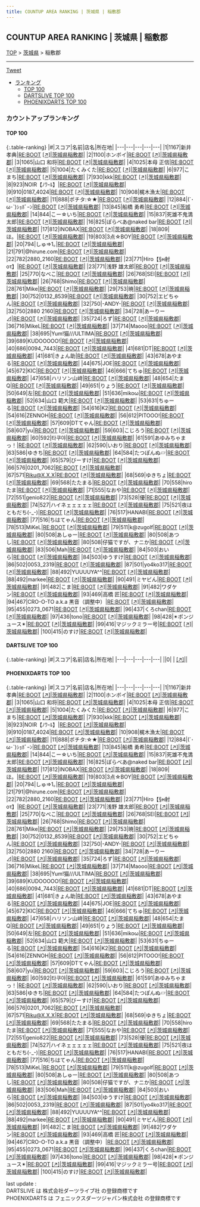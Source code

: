 ```yaml
---
title: COUNTUP AREA RANKING | 茨城県 | 稲敷郡
---
```

## COUNTUP AREA RANKING | 茨城県 | 稲敷郡

[TOP](/darts/rank/) > [茨城県](/darts/rank/茨城県/) > 稲敷郡

___

<a href="https://twitter.com/share?ref_src=twsrc%5Etfw" data-text="COUNTUP AREA RANKING | 茨城県稲敷郡" class="twitter-share-button" data-hashtags="DARTSLIVE,PHOENIXDARTS,darts,ダーツ" data-show-count="false">Tweet</a>

* [ランキング](#カウントアップランキング)
    * [TOP 100](#top-100)
    * [DARTSLIVE TOP 100](#dartslive-top-100)
    * [PHOENIXDARTS TOP 100](#phoenixdarts-top-100)

### カウントアップランキング

#### TOP 100



{:.table-ranking}
|#|スコア|名前|店名|所在地|
|---|---|---|---|---|
|1|1167|<span class="rank-name-pd">新井 孝典</span>|<a href="/darts/rank/shops/82283.html">RE:BOOT</a> <a href="https://vs.phoenixdarts.com/jp/shop/shopDetailInfo/s_82283?s_seq=82283">[↗]</a>|<a href="/darts/rank/茨城県/稲敷郡">茨城県稲敷郡</a>|
|2|1100|<span class="rank-name-pd">ホンボイ</span>|<a href="/darts/rank/shops/82283.html">RE:BOOT</a> <a href="https://vs.phoenixdarts.com/jp/shop/shopDetailInfo/s_82283?s_seq=82283">[↗]</a>|<a href="/darts/rank/茨城県/稲敷郡">茨城県稲敷郡</a>|
|3|1065|<span class="rank-name-pd"><span class="pro-icon-pd"></span>山口 和将</span>|<a href="/darts/rank/shops/82283.html">RE:BOOT</a> <a href="https://vs.phoenixdarts.com/jp/shop/shopDetailInfo/s_82283?s_seq=82283">[↗]</a>|<a href="/darts/rank/茨城県/稲敷郡">茨城県稲敷郡</a>|
|4|1025|<span class="rank-name-pd">本母 正信</span>|<a href="/darts/rank/shops/82283.html">RE:BOOT</a> <a href="https://vs.phoenixdarts.com/jp/shop/shopDetailInfo/s_82283?s_seq=82283">[↗]</a>|<a href="/darts/rank/茨城県/稲敷郡">茨城県稲敷郡</a>|
|5|1004|<span class="rank-name-pd">たくみくた</span>|<a href="/darts/rank/shops/82283.html">RE:BOOT</a> <a href="https://vs.phoenixdarts.com/jp/shop/shopDetailInfo/s_82283?s_seq=82283">[↗]</a>|<a href="/darts/rank/茨城県/稲敷郡">茨城県稲敷郡</a>|
|6|977|<span class="rank-name-pd">こまち</span>|<a href="/darts/rank/shops/82283.html">RE:BOOT</a> <a href="https://vs.phoenixdarts.com/jp/shop/shopDetailInfo/s_82283?s_seq=82283">[↗]</a>|<a href="/darts/rank/茨城県/稲敷郡">茨城県稲敷郡</a>|
|7|930|<span class="rank-name-pd">kkk</span>|<a href="/darts/rank/shops/82283.html">RE:BOOT</a> <a href="https://vs.phoenixdarts.com/jp/shop/shopDetailInfo/s_82283?s_seq=82283">[↗]</a>|<a href="/darts/rank/茨城県/稲敷郡">茨城県稲敷郡</a>|
|8|923|<span class="rank-name-pd">NOIR【ﾉﾜｰﾙ】</span>|<a href="/darts/rank/shops/82283.html">RE:BOOT</a> <a href="https://vs.phoenixdarts.com/jp/shop/shopDetailInfo/s_82283?s_seq=82283">[↗]</a>|<a href="/darts/rank/茨城県/稲敷郡">茨城県稲敷郡</a>|
|9|910|<span class="rank-name-pd">0187_4024</span>|<a href="/darts/rank/shops/82283.html">RE:BOOT</a> <a href="https://vs.phoenixdarts.com/jp/shop/shopDetailInfo/s_82283?s_seq=82283">[↗]</a>|<a href="/darts/rank/茨城県/稲敷郡">茨城県稲敷郡</a>|
|10|908|<span class="rank-name-pd">梶木漁太</span>|<a href="/darts/rank/shops/82283.html">RE:BOOT</a> <a href="https://vs.phoenixdarts.com/jp/shop/shopDetailInfo/s_82283?s_seq=82283">[↗]</a>|<a href="/darts/rank/茨城県/稲敷郡">茨城県稲敷郡</a>|
|11|888|<span class="rank-name-pd">ポチタ:☆★</span>|<a href="/darts/rank/shops/82283.html">RE:BOOT</a> <a href="https://vs.phoenixdarts.com/jp/shop/shopDetailInfo/s_82283?s_seq=82283">[↗]</a>|<a href="/darts/rank/茨城県/稲敷郡">茨城県稲敷郡</a>|
|12|884|<span class="rank-name-pd">(´･ω･`)ｼｮﾎﾞｰﾝ</span>|<a href="/darts/rank/shops/82283.html">RE:BOOT</a> <a href="https://vs.phoenixdarts.com/jp/shop/shopDetailInfo/s_82283?s_seq=82283">[↗]</a>|<a href="/darts/rank/茨城県/稲敷郡">茨城県稲敷郡</a>|
|13|845|<span class="rank-name-pd"><span class="pro-icon-pd"></span>船橋 勇希</span>|<a href="/darts/rank/shops/82283.html">RE:BOOT</a> <a href="https://vs.phoenixdarts.com/jp/shop/shopDetailInfo/s_82283?s_seq=82283">[↗]</a>|<a href="/darts/rank/茨城県/稲敷郡">茨城県稲敷郡</a>|
|14|844|<span class="rank-name-pd">こー☆いち</span>|<a href="/darts/rank/shops/82283.html">RE:BOOT</a> <a href="https://vs.phoenixdarts.com/jp/shop/shopDetailInfo/s_82283?s_seq=82283">[↗]</a>|<a href="/darts/rank/茨城県/稲敷郡">茨城県稲敷郡</a>|
|15|837|<span class="rank-name-pd">死雄不鬼満太郎</span>|<a href="/darts/rank/shops/82283.html">RE:BOOT</a> <a href="https://vs.phoenixdarts.com/jp/shop/shopDetailInfo/s_82283?s_seq=82283">[↗]</a>|<a href="/darts/rank/茨城県/稲敷郡">茨城県稲敷郡</a>|
|16|825|<span class="rank-name-pd">ぽらべあ@naked bar</span>|<a href="/darts/rank/shops/82283.html">RE:BOOT</a> <a href="https://vs.phoenixdarts.com/jp/shop/shopDetailInfo/s_82283?s_seq=82283">[↗]</a>|<a href="/darts/rank/茨城県/稲敷郡">茨城県稲敷郡</a>|
|17|812|<span class="rank-name-pd">INOBAX</span>|<a href="/darts/rank/shops/82283.html">RE:BOOT</a> <a href="https://vs.phoenixdarts.com/jp/shop/shopDetailInfo/s_82283?s_seq=82283">[↗]</a>|<a href="/darts/rank/茨城県/稲敷郡">茨城県稲敷郡</a>|
|18|809|<span class="rank-name-pd">ほ。</span>|<a href="/darts/rank/shops/82283.html">RE:BOOT</a> <a href="https://vs.phoenixdarts.com/jp/shop/shopDetailInfo/s_82283?s_seq=82283">[↗]</a>|<a href="/darts/rank/茨城県/稲敷郡">茨城県稲敷郡</a>|
|19|803|<span class="rank-name-pd">3点☆BOY</span>|<a href="/darts/rank/shops/82283.html">RE:BOOT</a> <a href="https://vs.phoenixdarts.com/jp/shop/shopDetailInfo/s_82283?s_seq=82283">[↗]</a>|<a href="/darts/rank/茨城県/稲敷郡">茨城県稲敷郡</a>|
|20|794|<span class="rank-name-pd">しゅ⇒1｡</span>|<a href="/darts/rank/shops/82283.html">RE:BOOT</a> <a href="https://vs.phoenixdarts.com/jp/shop/shopDetailInfo/s_82283?s_seq=82283">[↗]</a>|<a href="/darts/rank/茨城県/稲敷郡">茨城県稲敷郡</a>|
|21|791|<span class="rank-name-pd">@hirune.com</span>|<a href="/darts/rank/shops/82283.html">RE:BOOT</a> <a href="https://vs.phoenixdarts.com/jp/shop/shopDetailInfo/s_82283?s_seq=82283">[↗]</a>|<a href="/darts/rank/茨城県/稲敷郡">茨城県稲敷郡</a>|
|22|782|<span class="rank-name-pd">2880_2160</span>|<a href="/darts/rank/shops/82283.html">RE:BOOT</a> <a href="https://vs.phoenixdarts.com/jp/shop/shopDetailInfo/s_82283?s_seq=82283">[↗]</a>|<a href="/darts/rank/茨城県/稲敷郡">茨城県稲敷郡</a>|
|23|771|<span class="rank-name-pd">Hiro【§н射оτ】</span>|<a href="/darts/rank/shops/82283.html">RE:BOOT</a> <a href="https://vs.phoenixdarts.com/jp/shop/shopDetailInfo/s_82283?s_seq=82283">[↗]</a>|<a href="/darts/rank/茨城県/稲敷郡">茨城県稲敷郡</a>|
|23|771|<span class="rank-name-pd">浅野 雄太郎</span>|<a href="/darts/rank/shops/82283.html">RE:BOOT</a> <a href="https://vs.phoenixdarts.com/jp/shop/shopDetailInfo/s_82283?s_seq=82283">[↗]</a>|<a href="/darts/rank/茨城県/稲敷郡">茨城県稲敷郡</a>|
|25|770|<span class="rank-name-pd">なべこ</span>|<a href="/darts/rank/shops/82283.html">RE:BOOT</a> <a href="https://vs.phoenixdarts.com/jp/shop/shopDetailInfo/s_82283?s_seq=82283">[↗]</a>|<a href="/darts/rank/茨城県/稲敷郡">茨城県稲敷郡</a>|
|26|768|<span class="rank-name-pd">SEI</span>|<a href="/darts/rank/shops/82283.html">RE:BOOT</a> <a href="https://vs.phoenixdarts.com/jp/shop/shopDetailInfo/s_82283?s_seq=82283">[↗]</a>|<a href="/darts/rank/茨城県/稲敷郡">茨城県稲敷郡</a>|
|26|768|<span class="rank-name-pd">Shimo</span>|<a href="/darts/rank/shops/82283.html">RE:BOOT</a> <a href="https://vs.phoenixdarts.com/jp/shop/shopDetailInfo/s_82283?s_seq=82283">[↗]</a>|<a href="/darts/rank/茨城県/稲敷郡">茨城県稲敷郡</a>|
|28|761|<span class="rank-name-pd">Mike</span>|<a href="/darts/rank/shops/82283.html">RE:BOOT</a> <a href="https://vs.phoenixdarts.com/jp/shop/shopDetailInfo/s_82283?s_seq=82283">[↗]</a>|<a href="/darts/rank/茨城県/稲敷郡">茨城県稲敷郡</a>|
|29|753|<span class="rank-name-pd">暁</span>|<a href="/darts/rank/shops/82283.html">RE:BOOT</a> <a href="https://vs.phoenixdarts.com/jp/shop/shopDetailInfo/s_82283?s_seq=82283">[↗]</a>|<a href="/darts/rank/茨城県/稲敷郡">茨城県稲敷郡</a>|
|30|752|<span class="rank-name-pd">0132_8539</span>|<a href="/darts/rank/shops/82283.html">RE:BOOT</a> <a href="https://vs.phoenixdarts.com/jp/shop/shopDetailInfo/s_82283?s_seq=82283">[↗]</a>|<a href="/darts/rank/茨城県/稲敷郡">茨城県稲敷郡</a>|
|30|752|<span class="rank-name-pd">エビちゃん</span>|<a href="/darts/rank/shops/82283.html">RE:BOOT</a> <a href="https://vs.phoenixdarts.com/jp/shop/shopDetailInfo/s_82283?s_seq=82283">[↗]</a>|<a href="/darts/rank/茨城県/稲敷郡">茨城県稲敷郡</a>|
|32|750|<span class="rank-name-pd">-ANDY-</span>|<a href="/darts/rank/shops/82283.html">RE:BOOT</a> <a href="https://vs.phoenixdarts.com/jp/shop/shopDetailInfo/s_82283?s_seq=82283">[↗]</a>|<a href="/darts/rank/茨城県/稲敷郡">茨城県稲敷郡</a>|
|32|750|<span class="rank-name-pd">2880 2160</span>|<a href="/darts/rank/shops/82283.html">RE:BOOT</a> <a href="https://vs.phoenixdarts.com/jp/shop/shopDetailInfo/s_82283?s_seq=82283">[↗]</a>|<a href="/darts/rank/茨城県/稲敷郡">茨城県稲敷郡</a>|
|34|728|<span class="rank-name-pd">あーりー⊿</span>|<a href="/darts/rank/shops/82283.html">RE:BOOT</a> <a href="https://vs.phoenixdarts.com/jp/shop/shopDetailInfo/s_82283?s_seq=82283">[↗]</a>|<a href="/darts/rank/茨城県/稲敷郡">茨城県稲敷郡</a>|
|35|724|<span class="rank-name-pd">ろず</span>|<a href="/darts/rank/shops/82283.html">RE:BOOT</a> <a href="https://vs.phoenixdarts.com/jp/shop/shopDetailInfo/s_82283?s_seq=82283">[↗]</a>|<a href="/darts/rank/茨城県/稲敷郡">茨城県稲敷郡</a>|
|36|716|<span class="rank-name-pd">MikeL</span>|<a href="/darts/rank/shops/82283.html">RE:BOOT</a> <a href="https://vs.phoenixdarts.com/jp/shop/shopDetailInfo/s_82283?s_seq=82283">[↗]</a>|<a href="/darts/rank/茨城県/稲敷郡">茨城県稲敷郡</a>|
|37|714|<span class="rank-name-pd">Maooo</span>|<a href="/darts/rank/shops/82283.html">RE:BOOT</a> <a href="https://vs.phoenixdarts.com/jp/shop/shopDetailInfo/s_82283?s_seq=82283">[↗]</a>|<a href="/darts/rank/茨城県/稲敷郡">茨城県稲敷郡</a>|
|38|695|<span class="rank-name-pd">Yum!猫///ULTIMA</span>|<a href="/darts/rank/shops/82283.html">RE:BOOT</a> <a href="https://vs.phoenixdarts.com/jp/shop/shopDetailInfo/s_82283?s_seq=82283">[↗]</a>|<a href="/darts/rank/茨城県/稲敷郡">茨城県稲敷郡</a>|
|39|689|<span class="rank-name-pd">KUDOOOOO!</span>|<a href="/darts/rank/shops/82283.html">RE:BOOT</a> <a href="https://vs.phoenixdarts.com/jp/shop/shopDetailInfo/s_82283?s_seq=82283">[↗]</a>|<a href="/darts/rank/茨城県/稲敷郡">茨城県稲敷郡</a>|
|40|686|<span class="rank-name-pd">0094_7443</span>|<a href="/darts/rank/shops/82283.html">RE:BOOT</a> <a href="https://vs.phoenixdarts.com/jp/shop/shopDetailInfo/s_82283?s_seq=82283">[↗]</a>|<a href="/darts/rank/茨城県/稲敷郡">茨城県稲敷郡</a>|
|41|681|<span class="rank-name-pd">DT</span>|<a href="/darts/rank/shops/82283.html">RE:BOOT</a> <a href="https://vs.phoenixdarts.com/jp/shop/shopDetailInfo/s_82283?s_seq=82283">[↗]</a>|<a href="/darts/rank/茨城県/稲敷郡">茨城県稲敷郡</a>|
|41|681|<span class="rank-name-pd">きょん助</span>|<a href="/darts/rank/shops/82283.html">RE:BOOT</a> <a href="https://vs.phoenixdarts.com/jp/shop/shopDetailInfo/s_82283?s_seq=82283">[↗]</a>|<a href="/darts/rank/茨城県/稲敷郡">茨城県稲敷郡</a>|
|43|678|<span class="rank-name-pd">あやまる</span>|<a href="/darts/rank/shops/82283.html">RE:BOOT</a> <a href="https://vs.phoenixdarts.com/jp/shop/shopDetailInfo/s_82283?s_seq=82283">[↗]</a>|<a href="/darts/rank/茨城県/稲敷郡">茨城県稲敷郡</a>|
|44|675|<span class="rank-name-pd">JOE</span>|<a href="/darts/rank/shops/82283.html">RE:BOOT</a> <a href="https://vs.phoenixdarts.com/jp/shop/shopDetailInfo/s_82283?s_seq=82283">[↗]</a>|<a href="/darts/rank/茨城県/稲敷郡">茨城県稲敷郡</a>|
|45|672|<span class="rank-name-pd">KIC</span>|<a href="/darts/rank/shops/82283.html">RE:BOOT</a> <a href="https://vs.phoenixdarts.com/jp/shop/shopDetailInfo/s_82283?s_seq=82283">[↗]</a>|<a href="/darts/rank/茨城県/稲敷郡">茨城県稲敷郡</a>|
|46|666|<span class="rank-name-pd">てちゅ</span>|<a href="/darts/rank/shops/82283.html">RE:BOOT</a> <a href="https://vs.phoenixdarts.com/jp/shop/shopDetailInfo/s_82283?s_seq=82283">[↗]</a>|<a href="/darts/rank/茨城県/稲敷郡">茨城県稲敷郡</a>|
|47|658|<span class="rank-name-pd">ハリソン山﨑</span>|<a href="/darts/rank/shops/82283.html">RE:BOOT</a> <a href="https://vs.phoenixdarts.com/jp/shop/shopDetailInfo/s_82283?s_seq=82283">[↗]</a>|<a href="/darts/rank/茨城県/稲敷郡">茨城県稲敷郡</a>|
|48|654|<span class="rank-name-pd">たまQ</span>|<a href="/darts/rank/shops/82283.html">RE:BOOT</a> <a href="https://vs.phoenixdarts.com/jp/shop/shopDetailInfo/s_82283?s_seq=82283">[↗]</a>|<a href="/darts/rank/茨城県/稲敷郡">茨城県稲敷郡</a>|
|49|651|<span class="rank-name-pd">りょう</span>|<a href="/darts/rank/shops/82283.html">RE:BOOT</a> <a href="https://vs.phoenixdarts.com/jp/shop/shopDetailInfo/s_82283?s_seq=82283">[↗]</a>|<a href="/darts/rank/茨城県/稲敷郡">茨城県稲敷郡</a>|
|50|649|<span class="rank-name-pd">左</span>|<a href="/darts/rank/shops/82283.html">RE:BOOT</a> <a href="https://vs.phoenixdarts.com/jp/shop/shopDetailInfo/s_82283?s_seq=82283">[↗]</a>|<a href="/darts/rank/茨城県/稲敷郡">茨城県稲敷郡</a>|
|51|636|<span class="rank-name-pd">mikoω</span>|<a href="/darts/rank/shops/82283.html">RE:BOOT</a> <a href="https://vs.phoenixdarts.com/jp/shop/shopDetailInfo/s_82283?s_seq=82283">[↗]</a>|<a href="/darts/rank/茨城県/稲敷郡">茨城県稲敷郡</a>|
|52|634|<span class="rank-name-pd"><span class="pro-icon-pd"></span>山口 範大</span>|<a href="/darts/rank/shops/82283.html">RE:BOOT</a> <a href="https://vs.phoenixdarts.com/jp/shop/shopDetailInfo/s_82283?s_seq=82283">[↗]</a>|<a href="/darts/rank/茨城県/稲敷郡">茨城県稲敷郡</a>|
|53|631|<span class="rank-name-pd">ちゅーる</span>|<a href="/darts/rank/shops/82283.html">RE:BOOT</a> <a href="https://vs.phoenixdarts.com/jp/shop/shopDetailInfo/s_82283?s_seq=82283">[↗]</a>|<a href="/darts/rank/茨城県/稲敷郡">茨城県稲敷郡</a>|
|54|616|<span class="rank-name-pd">K2</span>|<a href="/darts/rank/shops/82283.html">RE:BOOT</a> <a href="https://vs.phoenixdarts.com/jp/shop/shopDetailInfo/s_82283?s_seq=82283">[↗]</a>|<a href="/darts/rank/茨城県/稲敷郡">茨城県稲敷郡</a>|
|54|616|<span class="rank-name-pd">ZENNOH</span>|<a href="/darts/rank/shops/82283.html">RE:BOOT</a> <a href="https://vs.phoenixdarts.com/jp/shop/shopDetailInfo/s_82283?s_seq=82283">[↗]</a>|<a href="/darts/rank/茨城県/稲敷郡">茨城県稲敷郡</a>|
|56|612|<span class="rank-name-pd">PITOOO!</span>|<a href="/darts/rank/shops/82283.html">RE:BOOT</a> <a href="https://vs.phoenixdarts.com/jp/shop/shopDetailInfo/s_82283?s_seq=82283">[↗]</a>|<a href="/darts/rank/茨城県/稲敷郡">茨城県稲敷郡</a>|
|57|609|<span class="rank-name-pd">DTてゃん</span>|<a href="/darts/rank/shops/82283.html">RE:BOOT</a> <a href="https://vs.phoenixdarts.com/jp/shop/shopDetailInfo/s_82283?s_seq=82283">[↗]</a>|<a href="/darts/rank/茨城県/稲敷郡">茨城県稲敷郡</a>|
|58|607|<span class="rank-name-pd">yu</span>|<a href="/darts/rank/shops/82283.html">RE:BOOT</a> <a href="https://vs.phoenixdarts.com/jp/shop/shopDetailInfo/s_82283?s_seq=82283">[↗]</a>|<a href="/darts/rank/茨城県/稲敷郡">茨城県稲敷郡</a>|
|59|603|<span class="rank-name-pd">こじろう</span>|<a href="/darts/rank/shops/82283.html">RE:BOOT</a> <a href="https://vs.phoenixdarts.com/jp/shop/shopDetailInfo/s_82283?s_seq=82283">[↗]</a>|<a href="/darts/rank/茨城県/稲敷郡">茨城県稲敷郡</a>|
|60|592|<span class="rank-name-pd">타쿠야</span>|<a href="/darts/rank/shops/82283.html">RE:BOOT</a> <a href="https://vs.phoenixdarts.com/jp/shop/shopDetailInfo/s_82283?s_seq=82283">[↗]</a>|<a href="/darts/rank/茨城県/稲敷郡">茨城県稲敷郡</a>|
|61|591|<span class="rank-name-pd">あゆみちゃまっ！</span>|<a href="/darts/rank/shops/82283.html">RE:BOOT</a> <a href="https://vs.phoenixdarts.com/jp/shop/shopDetailInfo/s_82283?s_seq=82283">[↗]</a>|<a href="/darts/rank/茨城県/稲敷郡">茨城県稲敷郡</a>|
|62|590|<span class="rank-name-pd">いおり</span>|<a href="/darts/rank/shops/82283.html">RE:BOOT</a> <a href="https://vs.phoenixdarts.com/jp/shop/shopDetailInfo/s_82283?s_seq=82283">[↗]</a>|<a href="/darts/rank/茨城県/稲敷郡">茨城県稲敷郡</a>|
|63|586|<span class="rank-name-pd">ゆきち</span>|<a href="/darts/rank/shops/82283.html">RE:BOOT</a> <a href="https://vs.phoenixdarts.com/jp/shop/shopDetailInfo/s_82283?s_seq=82283">[↗]</a>|<a href="/darts/rank/茨城県/稲敷郡">茨城県稲敷郡</a>|
|64|584|<span class="rank-name-pd">たつぽんぬ▱</span>|<a href="/darts/rank/shops/82283.html">RE:BOOT</a> <a href="https://vs.phoenixdarts.com/jp/shop/shopDetailInfo/s_82283?s_seq=82283">[↗]</a>|<a href="/darts/rank/茨城県/稲敷郡">茨城県稲敷郡</a>|
|65|579|<span class="rank-name-pd">びーすけ</span>|<a href="/darts/rank/shops/82283.html">RE:BOOT</a> <a href="https://vs.phoenixdarts.com/jp/shop/shopDetailInfo/s_82283?s_seq=82283">[↗]</a>|<a href="/darts/rank/茨城県/稲敷郡">茨城県稲敷郡</a>|
|66|576|<span class="rank-name-pd">0201_7062</span>|<a href="/darts/rank/shops/82283.html">RE:BOOT</a> <a href="https://vs.phoenixdarts.com/jp/shop/shopDetailInfo/s_82283?s_seq=82283">[↗]</a>|<a href="/darts/rank/茨城県/稲敷郡">茨城県稲敷郡</a>|
|67|571|<span class="rank-name-pd">Riku@X.X.X</span>|<a href="/darts/rank/shops/82283.html">RE:BOOT</a> <a href="https://vs.phoenixdarts.com/jp/shop/shopDetailInfo/s_82283?s_seq=82283">[↗]</a>|<a href="/darts/rank/茨城県/稲敷郡">茨城県稲敷郡</a>|
|68|569|<span class="rank-name-pd">ゆきちょ</span>|<a href="/darts/rank/shops/82283.html">RE:BOOT</a> <a href="https://vs.phoenixdarts.com/jp/shop/shopDetailInfo/s_82283?s_seq=82283">[↗]</a>|<a href="/darts/rank/茨城県/稲敷郡">茨城県稲敷郡</a>|
|69|568|<span class="rank-name-pd">たたまる</span>|<a href="/darts/rank/shops/82283.html">RE:BOOT</a> <a href="https://vs.phoenixdarts.com/jp/shop/shopDetailInfo/s_82283?s_seq=82283">[↗]</a>|<a href="/darts/rank/茨城県/稲敷郡">茨城県稲敷郡</a>|
|70|558|<span class="rank-name-pd">hiroたま</span>|<a href="/darts/rank/shops/82283.html">RE:BOOT</a> <a href="https://vs.phoenixdarts.com/jp/shop/shopDetailInfo/s_82283?s_seq=82283">[↗]</a>|<a href="/darts/rank/茨城県/稲敷郡">茨城県稲敷郡</a>|
|71|555|<span class="rank-name-pd">なおや</span>|<a href="/darts/rank/shops/82283.html">RE:BOOT</a> <a href="https://vs.phoenixdarts.com/jp/shop/shopDetailInfo/s_82283?s_seq=82283">[↗]</a>|<a href="/darts/rank/茨城県/稲敷郡">茨城県稲敷郡</a>|
|72|551|<span class="rank-name-pd">genio822</span>|<a href="/darts/rank/shops/82283.html">RE:BOOT</a> <a href="https://vs.phoenixdarts.com/jp/shop/shopDetailInfo/s_82283?s_seq=82283">[↗]</a>|<a href="/darts/rank/茨城県/稲敷郡">茨城県稲敷郡</a>|
|73|528|<span class="rank-name-pd">優</span>|<a href="/darts/rank/shops/82283.html">RE:BOOT</a> <a href="https://vs.phoenixdarts.com/jp/shop/shopDetailInfo/s_82283?s_seq=82283">[↗]</a>|<a href="/darts/rank/茨城県/稲敷郡">茨城県稲敷郡</a>|
|74|527|<span class="rank-name-pd">ハイネェェェェェ</span>|<a href="/darts/rank/shops/82283.html">RE:BOOT</a> <a href="https://vs.phoenixdarts.com/jp/shop/shopDetailInfo/s_82283?s_seq=82283">[↗]</a>|<a href="/darts/rank/茨城県/稲敷郡">茨城県稲敷郡</a>|
|75|521|<span class="rank-name-pd">夜はともだち(-_-)</span>|<a href="/darts/rank/shops/82283.html">RE:BOOT</a> <a href="https://vs.phoenixdarts.com/jp/shop/shopDetailInfo/s_82283?s_seq=82283">[↗]</a>|<a href="/darts/rank/茨城県/稲敷郡">茨城県稲敷郡</a>|
|76|517|<span class="rank-name-pd">HANABI</span>|<a href="/darts/rank/shops/82283.html">RE:BOOT</a> <a href="https://vs.phoenixdarts.com/jp/shop/shopDetailInfo/s_82283?s_seq=82283">[↗]</a>|<a href="/darts/rank/茨城県/稲敷郡">茨城県稲敷郡</a>|
|77|516|<span class="rank-name-pd">ちはてゃん</span>|<a href="/darts/rank/shops/82283.html">RE:BOOT</a> <a href="https://vs.phoenixdarts.com/jp/shop/shopDetailInfo/s_82283?s_seq=82283">[↗]</a>|<a href="/darts/rank/茨城県/稲敷郡">茨城県稲敷郡</a>|
|78|513|<span class="rank-name-pd">MiKeL</span>|<a href="/darts/rank/shops/82283.html">RE:BOOT</a> <a href="https://vs.phoenixdarts.com/jp/shop/shopDetailInfo/s_82283?s_seq=82283">[↗]</a>|<a href="/darts/rank/茨城県/稲敷郡">茨城県稲敷郡</a>|
|79|511|<span class="rank-name-pd">k@zugolf</span>|<a href="/darts/rank/shops/82283.html">RE:BOOT</a> <a href="https://vs.phoenixdarts.com/jp/shop/shopDetailInfo/s_82283?s_seq=82283">[↗]</a>|<a href="/darts/rank/茨城県/稲敷郡">茨城県稲敷郡</a>|
|80|508|<span class="rank-name-pd">あしゅー</span>|<a href="/darts/rank/shops/82283.html">RE:BOOT</a> <a href="https://vs.phoenixdarts.com/jp/shop/shopDetailInfo/s_82283?s_seq=82283">[↗]</a>|<a href="/darts/rank/茨城県/稲敷郡">茨城県稲敷郡</a>|
|80|508|<span class="rank-name-pd">あつし</span>|<a href="/darts/rank/shops/82283.html">RE:BOOT</a> <a href="https://vs.phoenixdarts.com/jp/shop/shopDetailInfo/s_82283?s_seq=82283">[↗]</a>|<a href="/darts/rank/茨城県/稲敷郡">茨城県稲敷郡</a>|
|80|508|<span class="rank-name-pd">仔猫ですが、ナニか</span>|<a href="/darts/rank/shops/82283.html">RE:BOOT</a> <a href="https://vs.phoenixdarts.com/jp/shop/shopDetailInfo/s_82283?s_seq=82283">[↗]</a>|<a href="/darts/rank/茨城県/稲敷郡">茨城県稲敷郡</a>|
|83|506|<span class="rank-name-pd">Mah</span>|<a href="/darts/rank/shops/82283.html">RE:BOOT</a> <a href="https://vs.phoenixdarts.com/jp/shop/shopDetailInfo/s_82283?s_seq=82283">[↗]</a>|<a href="/darts/rank/茨城県/稲敷郡">茨城県稲敷郡</a>|
|84|503|<span class="rank-name-pd">おいら</span>|<a href="/darts/rank/shops/82283.html">RE:BOOT</a> <a href="https://vs.phoenixdarts.com/jp/shop/shopDetailInfo/s_82283?s_seq=82283">[↗]</a>|<a href="/darts/rank/茨城県/稲敷郡">茨城県稲敷郡</a>|
|84|503|<span class="rank-name-pd">ゆうすけ</span>|<a href="/darts/rank/shops/82283.html">RE:BOOT</a> <a href="https://vs.phoenixdarts.com/jp/shop/shopDetailInfo/s_82283?s_seq=82283">[↗]</a>|<a href="/darts/rank/茨城県/稲敷郡">茨城県稲敷郡</a>|
|86|502|<span class="rank-name-pd">0053_2319</span>|<a href="/darts/rank/shops/82283.html">RE:BOOT</a> <a href="https://vs.phoenixdarts.com/jp/shop/shopDetailInfo/s_82283?s_seq=82283">[↗]</a>|<a href="/darts/rank/茨城県/稲敷郡">茨城県稲敷郡</a>|
|87|501|<span class="rank-name-pd">yo4ko317</span>|<a href="/darts/rank/shops/82283.html">RE:BOOT</a> <a href="https://vs.phoenixdarts.com/jp/shop/shopDetailInfo/s_82283?s_seq=82283">[↗]</a>|<a href="/darts/rank/茨城県/稲敷郡">茨城県稲敷郡</a>|
|88|492|<span class="rank-name-pd">YUUUUYA^^</span>|<a href="/darts/rank/shops/82283.html">RE:BOOT</a> <a href="https://vs.phoenixdarts.com/jp/shop/shopDetailInfo/s_82283?s_seq=82283">[↗]</a>|<a href="/darts/rank/茨城県/稲敷郡">茨城県稲敷郡</a>|
|88|492|<span class="rank-name-pd">markee</span>|<a href="/darts/rank/shops/82283.html">RE:BOOT</a> <a href="https://vs.phoenixdarts.com/jp/shop/shopDetailInfo/s_82283?s_seq=82283">[↗]</a>|<a href="/darts/rank/茨城県/稲敷郡">茨城県稲敷郡</a>|
|90|491|<span class="rank-name-pd">ミヤビん</span>|<a href="/darts/rank/shops/82283.html">RE:BOOT</a> <a href="https://vs.phoenixdarts.com/jp/shop/shopDetailInfo/s_82283?s_seq=82283">[↗]</a>|<a href="/darts/rank/茨城県/稲敷郡">茨城県稲敷郡</a>|
|91|482|<span class="rank-name-pd">こま</span>|<a href="/darts/rank/shops/82283.html">RE:BOOT</a> <a href="https://vs.phoenixdarts.com/jp/shop/shopDetailInfo/s_82283?s_seq=82283">[↗]</a>|<a href="/darts/rank/茨城県/稲敷郡">茨城県稲敷郡</a>|
|91|482|<span class="rank-name-pd">ワダケン</span>|<a href="/darts/rank/shops/82283.html">RE:BOOT</a> <a href="https://vs.phoenixdarts.com/jp/shop/shopDetailInfo/s_82283?s_seq=82283">[↗]</a>|<a href="/darts/rank/茨城県/稲敷郡">茨城県稲敷郡</a>|
|93|469|<span class="rank-name-pd"><span class="pro-icon-pd"></span>高橋 匠</span>|<a href="/darts/rank/shops/82283.html">RE:BOOT</a> <a href="https://vs.phoenixdarts.com/jp/shop/shopDetailInfo/s_82283?s_seq=82283">[↗]</a>|<a href="/darts/rank/茨城県/稲敷郡">茨城県稲敷郡</a>|
|94|467|<span class="rank-name-pd">CRO-O-TO a.k.a 黒音（調整中）</span>|<a href="/darts/rank/shops/82283.html">RE:BOOT</a> <a href="https://vs.phoenixdarts.com/jp/shop/shopDetailInfo/s_82283?s_seq=82283">[↗]</a>|<a href="/darts/rank/茨城県/稲敷郡">茨城県稲敷郡</a>|
|95|455|<span class="rank-name-pd">0273_0671</span>|<a href="/darts/rank/shops/82283.html">RE:BOOT</a> <a href="https://vs.phoenixdarts.com/jp/shop/shopDetailInfo/s_82283?s_seq=82283">[↗]</a>|<a href="/darts/rank/茨城県/稲敷郡">茨城県稲敷郡</a>|
|96|437|<span class="rank-name-pd">くろchan</span>|<a href="/darts/rank/shops/82283.html">RE:BOOT</a> <a href="https://vs.phoenixdarts.com/jp/shop/shopDetailInfo/s_82283?s_seq=82283">[↗]</a>|<a href="/darts/rank/茨城県/稲敷郡">茨城県稲敷郡</a>|
|97|436|<span class="rank-name-pd">tono</span>|<a href="/darts/rank/shops/82283.html">RE:BOOT</a> <a href="https://vs.phoenixdarts.com/jp/shop/shopDetailInfo/s_82283?s_seq=82283">[↗]</a>|<a href="/darts/rank/茨城県/稲敷郡">茨城県稲敷郡</a>|
|98|428|<span class="rank-name-pd">✴︎ポンジュース✴︎</span>|<a href="/darts/rank/shops/82283.html">RE:BOOT</a> <a href="https://vs.phoenixdarts.com/jp/shop/shopDetailInfo/s_82283?s_seq=82283">[↗]</a>|<a href="/darts/rank/茨城県/稲敷郡">茨城県稲敷郡</a>|
|99|416|<span class="rank-name-pd">マジックミラー号</span>|<a href="/darts/rank/shops/82283.html">RE:BOOT</a> <a href="https://vs.phoenixdarts.com/jp/shop/shopDetailInfo/s_82283?s_seq=82283">[↗]</a>|<a href="/darts/rank/茨城県/稲敷郡">茨城県稲敷郡</a>|
|100|415|<span class="rank-name-pd">のすけ</span>|<a href="/darts/rank/shops/82283.html">RE:BOOT</a> <a href="https://vs.phoenixdarts.com/jp/shop/shopDetailInfo/s_82283?s_seq=82283">[↗]</a>|<a href="/darts/rank/茨城県/稲敷郡">茨城県稲敷郡</a>|


#### DARTSLIVE TOP 100



{:.table-ranking}
|#|スコア|名前|店名|所在地|
|---|---|---|---|---|
||0|<span class="rank-name-dl"> </span>|<a href="/darts/rank/shops/.html"></a> <a href="">[↗]</a>|<a href="/darts/rank//"></a>|


#### PHOENIXDARTS TOP 100



{:.table-ranking}
|#|スコア|名前|店名|所在地|
|---|---|---|---|---|
|1|1167|<span class="rank-name-pd">新井 孝典</span>|<a href="/darts/rank/shops/82283.html">RE:BOOT</a> <a href="https://vs.phoenixdarts.com/jp/shop/shopDetailInfo/s_82283?s_seq=82283">[↗]</a>|<a href="/darts/rank/茨城県/稲敷郡">茨城県稲敷郡</a>|
|2|1100|<span class="rank-name-pd">ホンボイ</span>|<a href="/darts/rank/shops/82283.html">RE:BOOT</a> <a href="https://vs.phoenixdarts.com/jp/shop/shopDetailInfo/s_82283?s_seq=82283">[↗]</a>|<a href="/darts/rank/茨城県/稲敷郡">茨城県稲敷郡</a>|
|3|1065|<span class="rank-name-pd"><span class="pro-icon-pd"></span>山口 和将</span>|<a href="/darts/rank/shops/82283.html">RE:BOOT</a> <a href="https://vs.phoenixdarts.com/jp/shop/shopDetailInfo/s_82283?s_seq=82283">[↗]</a>|<a href="/darts/rank/茨城県/稲敷郡">茨城県稲敷郡</a>|
|4|1025|<span class="rank-name-pd">本母 正信</span>|<a href="/darts/rank/shops/82283.html">RE:BOOT</a> <a href="https://vs.phoenixdarts.com/jp/shop/shopDetailInfo/s_82283?s_seq=82283">[↗]</a>|<a href="/darts/rank/茨城県/稲敷郡">茨城県稲敷郡</a>|
|5|1004|<span class="rank-name-pd">たくみくた</span>|<a href="/darts/rank/shops/82283.html">RE:BOOT</a> <a href="https://vs.phoenixdarts.com/jp/shop/shopDetailInfo/s_82283?s_seq=82283">[↗]</a>|<a href="/darts/rank/茨城県/稲敷郡">茨城県稲敷郡</a>|
|6|977|<span class="rank-name-pd">こまち</span>|<a href="/darts/rank/shops/82283.html">RE:BOOT</a> <a href="https://vs.phoenixdarts.com/jp/shop/shopDetailInfo/s_82283?s_seq=82283">[↗]</a>|<a href="/darts/rank/茨城県/稲敷郡">茨城県稲敷郡</a>|
|7|930|<span class="rank-name-pd">kkk</span>|<a href="/darts/rank/shops/82283.html">RE:BOOT</a> <a href="https://vs.phoenixdarts.com/jp/shop/shopDetailInfo/s_82283?s_seq=82283">[↗]</a>|<a href="/darts/rank/茨城県/稲敷郡">茨城県稲敷郡</a>|
|8|923|<span class="rank-name-pd">NOIR【ﾉﾜｰﾙ】</span>|<a href="/darts/rank/shops/82283.html">RE:BOOT</a> <a href="https://vs.phoenixdarts.com/jp/shop/shopDetailInfo/s_82283?s_seq=82283">[↗]</a>|<a href="/darts/rank/茨城県/稲敷郡">茨城県稲敷郡</a>|
|9|910|<span class="rank-name-pd">0187_4024</span>|<a href="/darts/rank/shops/82283.html">RE:BOOT</a> <a href="https://vs.phoenixdarts.com/jp/shop/shopDetailInfo/s_82283?s_seq=82283">[↗]</a>|<a href="/darts/rank/茨城県/稲敷郡">茨城県稲敷郡</a>|
|10|908|<span class="rank-name-pd">梶木漁太</span>|<a href="/darts/rank/shops/82283.html">RE:BOOT</a> <a href="https://vs.phoenixdarts.com/jp/shop/shopDetailInfo/s_82283?s_seq=82283">[↗]</a>|<a href="/darts/rank/茨城県/稲敷郡">茨城県稲敷郡</a>|
|11|888|<span class="rank-name-pd">ポチタ:☆★</span>|<a href="/darts/rank/shops/82283.html">RE:BOOT</a> <a href="https://vs.phoenixdarts.com/jp/shop/shopDetailInfo/s_82283?s_seq=82283">[↗]</a>|<a href="/darts/rank/茨城県/稲敷郡">茨城県稲敷郡</a>|
|12|884|<span class="rank-name-pd">(´･ω･`)ｼｮﾎﾞｰﾝ</span>|<a href="/darts/rank/shops/82283.html">RE:BOOT</a> <a href="https://vs.phoenixdarts.com/jp/shop/shopDetailInfo/s_82283?s_seq=82283">[↗]</a>|<a href="/darts/rank/茨城県/稲敷郡">茨城県稲敷郡</a>|
|13|845|<span class="rank-name-pd"><span class="pro-icon-pd"></span>船橋 勇希</span>|<a href="/darts/rank/shops/82283.html">RE:BOOT</a> <a href="https://vs.phoenixdarts.com/jp/shop/shopDetailInfo/s_82283?s_seq=82283">[↗]</a>|<a href="/darts/rank/茨城県/稲敷郡">茨城県稲敷郡</a>|
|14|844|<span class="rank-name-pd">こー☆いち</span>|<a href="/darts/rank/shops/82283.html">RE:BOOT</a> <a href="https://vs.phoenixdarts.com/jp/shop/shopDetailInfo/s_82283?s_seq=82283">[↗]</a>|<a href="/darts/rank/茨城県/稲敷郡">茨城県稲敷郡</a>|
|15|837|<span class="rank-name-pd">死雄不鬼満太郎</span>|<a href="/darts/rank/shops/82283.html">RE:BOOT</a> <a href="https://vs.phoenixdarts.com/jp/shop/shopDetailInfo/s_82283?s_seq=82283">[↗]</a>|<a href="/darts/rank/茨城県/稲敷郡">茨城県稲敷郡</a>|
|16|825|<span class="rank-name-pd">ぽらべあ@naked bar</span>|<a href="/darts/rank/shops/82283.html">RE:BOOT</a> <a href="https://vs.phoenixdarts.com/jp/shop/shopDetailInfo/s_82283?s_seq=82283">[↗]</a>|<a href="/darts/rank/茨城県/稲敷郡">茨城県稲敷郡</a>|
|17|812|<span class="rank-name-pd">INOBAX</span>|<a href="/darts/rank/shops/82283.html">RE:BOOT</a> <a href="https://vs.phoenixdarts.com/jp/shop/shopDetailInfo/s_82283?s_seq=82283">[↗]</a>|<a href="/darts/rank/茨城県/稲敷郡">茨城県稲敷郡</a>|
|18|809|<span class="rank-name-pd">ほ。</span>|<a href="/darts/rank/shops/82283.html">RE:BOOT</a> <a href="https://vs.phoenixdarts.com/jp/shop/shopDetailInfo/s_82283?s_seq=82283">[↗]</a>|<a href="/darts/rank/茨城県/稲敷郡">茨城県稲敷郡</a>|
|19|803|<span class="rank-name-pd">3点☆BOY</span>|<a href="/darts/rank/shops/82283.html">RE:BOOT</a> <a href="https://vs.phoenixdarts.com/jp/shop/shopDetailInfo/s_82283?s_seq=82283">[↗]</a>|<a href="/darts/rank/茨城県/稲敷郡">茨城県稲敷郡</a>|
|20|794|<span class="rank-name-pd">しゅ⇒1｡</span>|<a href="/darts/rank/shops/82283.html">RE:BOOT</a> <a href="https://vs.phoenixdarts.com/jp/shop/shopDetailInfo/s_82283?s_seq=82283">[↗]</a>|<a href="/darts/rank/茨城県/稲敷郡">茨城県稲敷郡</a>|
|21|791|<span class="rank-name-pd">@hirune.com</span>|<a href="/darts/rank/shops/82283.html">RE:BOOT</a> <a href="https://vs.phoenixdarts.com/jp/shop/shopDetailInfo/s_82283?s_seq=82283">[↗]</a>|<a href="/darts/rank/茨城県/稲敷郡">茨城県稲敷郡</a>|
|22|782|<span class="rank-name-pd">2880_2160</span>|<a href="/darts/rank/shops/82283.html">RE:BOOT</a> <a href="https://vs.phoenixdarts.com/jp/shop/shopDetailInfo/s_82283?s_seq=82283">[↗]</a>|<a href="/darts/rank/茨城県/稲敷郡">茨城県稲敷郡</a>|
|23|771|<span class="rank-name-pd">Hiro【§н射оτ】</span>|<a href="/darts/rank/shops/82283.html">RE:BOOT</a> <a href="https://vs.phoenixdarts.com/jp/shop/shopDetailInfo/s_82283?s_seq=82283">[↗]</a>|<a href="/darts/rank/茨城県/稲敷郡">茨城県稲敷郡</a>|
|23|771|<span class="rank-name-pd">浅野 雄太郎</span>|<a href="/darts/rank/shops/82283.html">RE:BOOT</a> <a href="https://vs.phoenixdarts.com/jp/shop/shopDetailInfo/s_82283?s_seq=82283">[↗]</a>|<a href="/darts/rank/茨城県/稲敷郡">茨城県稲敷郡</a>|
|25|770|<span class="rank-name-pd">なべこ</span>|<a href="/darts/rank/shops/82283.html">RE:BOOT</a> <a href="https://vs.phoenixdarts.com/jp/shop/shopDetailInfo/s_82283?s_seq=82283">[↗]</a>|<a href="/darts/rank/茨城県/稲敷郡">茨城県稲敷郡</a>|
|26|768|<span class="rank-name-pd">SEI</span>|<a href="/darts/rank/shops/82283.html">RE:BOOT</a> <a href="https://vs.phoenixdarts.com/jp/shop/shopDetailInfo/s_82283?s_seq=82283">[↗]</a>|<a href="/darts/rank/茨城県/稲敷郡">茨城県稲敷郡</a>|
|26|768|<span class="rank-name-pd">Shimo</span>|<a href="/darts/rank/shops/82283.html">RE:BOOT</a> <a href="https://vs.phoenixdarts.com/jp/shop/shopDetailInfo/s_82283?s_seq=82283">[↗]</a>|<a href="/darts/rank/茨城県/稲敷郡">茨城県稲敷郡</a>|
|28|761|<span class="rank-name-pd">Mike</span>|<a href="/darts/rank/shops/82283.html">RE:BOOT</a> <a href="https://vs.phoenixdarts.com/jp/shop/shopDetailInfo/s_82283?s_seq=82283">[↗]</a>|<a href="/darts/rank/茨城県/稲敷郡">茨城県稲敷郡</a>|
|29|753|<span class="rank-name-pd">暁</span>|<a href="/darts/rank/shops/82283.html">RE:BOOT</a> <a href="https://vs.phoenixdarts.com/jp/shop/shopDetailInfo/s_82283?s_seq=82283">[↗]</a>|<a href="/darts/rank/茨城県/稲敷郡">茨城県稲敷郡</a>|
|30|752|<span class="rank-name-pd">0132_8539</span>|<a href="/darts/rank/shops/82283.html">RE:BOOT</a> <a href="https://vs.phoenixdarts.com/jp/shop/shopDetailInfo/s_82283?s_seq=82283">[↗]</a>|<a href="/darts/rank/茨城県/稲敷郡">茨城県稲敷郡</a>|
|30|752|<span class="rank-name-pd">エビちゃん</span>|<a href="/darts/rank/shops/82283.html">RE:BOOT</a> <a href="https://vs.phoenixdarts.com/jp/shop/shopDetailInfo/s_82283?s_seq=82283">[↗]</a>|<a href="/darts/rank/茨城県/稲敷郡">茨城県稲敷郡</a>|
|32|750|<span class="rank-name-pd">-ANDY-</span>|<a href="/darts/rank/shops/82283.html">RE:BOOT</a> <a href="https://vs.phoenixdarts.com/jp/shop/shopDetailInfo/s_82283?s_seq=82283">[↗]</a>|<a href="/darts/rank/茨城県/稲敷郡">茨城県稲敷郡</a>|
|32|750|<span class="rank-name-pd">2880 2160</span>|<a href="/darts/rank/shops/82283.html">RE:BOOT</a> <a href="https://vs.phoenixdarts.com/jp/shop/shopDetailInfo/s_82283?s_seq=82283">[↗]</a>|<a href="/darts/rank/茨城県/稲敷郡">茨城県稲敷郡</a>|
|34|728|<span class="rank-name-pd">あーりー⊿</span>|<a href="/darts/rank/shops/82283.html">RE:BOOT</a> <a href="https://vs.phoenixdarts.com/jp/shop/shopDetailInfo/s_82283?s_seq=82283">[↗]</a>|<a href="/darts/rank/茨城県/稲敷郡">茨城県稲敷郡</a>|
|35|724|<span class="rank-name-pd">ろず</span>|<a href="/darts/rank/shops/82283.html">RE:BOOT</a> <a href="https://vs.phoenixdarts.com/jp/shop/shopDetailInfo/s_82283?s_seq=82283">[↗]</a>|<a href="/darts/rank/茨城県/稲敷郡">茨城県稲敷郡</a>|
|36|716|<span class="rank-name-pd">MikeL</span>|<a href="/darts/rank/shops/82283.html">RE:BOOT</a> <a href="https://vs.phoenixdarts.com/jp/shop/shopDetailInfo/s_82283?s_seq=82283">[↗]</a>|<a href="/darts/rank/茨城県/稲敷郡">茨城県稲敷郡</a>|
|37|714|<span class="rank-name-pd">Maooo</span>|<a href="/darts/rank/shops/82283.html">RE:BOOT</a> <a href="https://vs.phoenixdarts.com/jp/shop/shopDetailInfo/s_82283?s_seq=82283">[↗]</a>|<a href="/darts/rank/茨城県/稲敷郡">茨城県稲敷郡</a>|
|38|695|<span class="rank-name-pd">Yum!猫///ULTIMA</span>|<a href="/darts/rank/shops/82283.html">RE:BOOT</a> <a href="https://vs.phoenixdarts.com/jp/shop/shopDetailInfo/s_82283?s_seq=82283">[↗]</a>|<a href="/darts/rank/茨城県/稲敷郡">茨城県稲敷郡</a>|
|39|689|<span class="rank-name-pd">KUDOOOOO!</span>|<a href="/darts/rank/shops/82283.html">RE:BOOT</a> <a href="https://vs.phoenixdarts.com/jp/shop/shopDetailInfo/s_82283?s_seq=82283">[↗]</a>|<a href="/darts/rank/茨城県/稲敷郡">茨城県稲敷郡</a>|
|40|686|<span class="rank-name-pd">0094_7443</span>|<a href="/darts/rank/shops/82283.html">RE:BOOT</a> <a href="https://vs.phoenixdarts.com/jp/shop/shopDetailInfo/s_82283?s_seq=82283">[↗]</a>|<a href="/darts/rank/茨城県/稲敷郡">茨城県稲敷郡</a>|
|41|681|<span class="rank-name-pd">DT</span>|<a href="/darts/rank/shops/82283.html">RE:BOOT</a> <a href="https://vs.phoenixdarts.com/jp/shop/shopDetailInfo/s_82283?s_seq=82283">[↗]</a>|<a href="/darts/rank/茨城県/稲敷郡">茨城県稲敷郡</a>|
|41|681|<span class="rank-name-pd">きょん助</span>|<a href="/darts/rank/shops/82283.html">RE:BOOT</a> <a href="https://vs.phoenixdarts.com/jp/shop/shopDetailInfo/s_82283?s_seq=82283">[↗]</a>|<a href="/darts/rank/茨城県/稲敷郡">茨城県稲敷郡</a>|
|43|678|<span class="rank-name-pd">あやまる</span>|<a href="/darts/rank/shops/82283.html">RE:BOOT</a> <a href="https://vs.phoenixdarts.com/jp/shop/shopDetailInfo/s_82283?s_seq=82283">[↗]</a>|<a href="/darts/rank/茨城県/稲敷郡">茨城県稲敷郡</a>|
|44|675|<span class="rank-name-pd">JOE</span>|<a href="/darts/rank/shops/82283.html">RE:BOOT</a> <a href="https://vs.phoenixdarts.com/jp/shop/shopDetailInfo/s_82283?s_seq=82283">[↗]</a>|<a href="/darts/rank/茨城県/稲敷郡">茨城県稲敷郡</a>|
|45|672|<span class="rank-name-pd">KIC</span>|<a href="/darts/rank/shops/82283.html">RE:BOOT</a> <a href="https://vs.phoenixdarts.com/jp/shop/shopDetailInfo/s_82283?s_seq=82283">[↗]</a>|<a href="/darts/rank/茨城県/稲敷郡">茨城県稲敷郡</a>|
|46|666|<span class="rank-name-pd">てちゅ</span>|<a href="/darts/rank/shops/82283.html">RE:BOOT</a> <a href="https://vs.phoenixdarts.com/jp/shop/shopDetailInfo/s_82283?s_seq=82283">[↗]</a>|<a href="/darts/rank/茨城県/稲敷郡">茨城県稲敷郡</a>|
|47|658|<span class="rank-name-pd">ハリソン山﨑</span>|<a href="/darts/rank/shops/82283.html">RE:BOOT</a> <a href="https://vs.phoenixdarts.com/jp/shop/shopDetailInfo/s_82283?s_seq=82283">[↗]</a>|<a href="/darts/rank/茨城県/稲敷郡">茨城県稲敷郡</a>|
|48|654|<span class="rank-name-pd">たまQ</span>|<a href="/darts/rank/shops/82283.html">RE:BOOT</a> <a href="https://vs.phoenixdarts.com/jp/shop/shopDetailInfo/s_82283?s_seq=82283">[↗]</a>|<a href="/darts/rank/茨城県/稲敷郡">茨城県稲敷郡</a>|
|49|651|<span class="rank-name-pd">りょう</span>|<a href="/darts/rank/shops/82283.html">RE:BOOT</a> <a href="https://vs.phoenixdarts.com/jp/shop/shopDetailInfo/s_82283?s_seq=82283">[↗]</a>|<a href="/darts/rank/茨城県/稲敷郡">茨城県稲敷郡</a>|
|50|649|<span class="rank-name-pd">左</span>|<a href="/darts/rank/shops/82283.html">RE:BOOT</a> <a href="https://vs.phoenixdarts.com/jp/shop/shopDetailInfo/s_82283?s_seq=82283">[↗]</a>|<a href="/darts/rank/茨城県/稲敷郡">茨城県稲敷郡</a>|
|51|636|<span class="rank-name-pd">mikoω</span>|<a href="/darts/rank/shops/82283.html">RE:BOOT</a> <a href="https://vs.phoenixdarts.com/jp/shop/shopDetailInfo/s_82283?s_seq=82283">[↗]</a>|<a href="/darts/rank/茨城県/稲敷郡">茨城県稲敷郡</a>|
|52|634|<span class="rank-name-pd"><span class="pro-icon-pd"></span>山口 範大</span>|<a href="/darts/rank/shops/82283.html">RE:BOOT</a> <a href="https://vs.phoenixdarts.com/jp/shop/shopDetailInfo/s_82283?s_seq=82283">[↗]</a>|<a href="/darts/rank/茨城県/稲敷郡">茨城県稲敷郡</a>|
|53|631|<span class="rank-name-pd">ちゅーる</span>|<a href="/darts/rank/shops/82283.html">RE:BOOT</a> <a href="https://vs.phoenixdarts.com/jp/shop/shopDetailInfo/s_82283?s_seq=82283">[↗]</a>|<a href="/darts/rank/茨城県/稲敷郡">茨城県稲敷郡</a>|
|54|616|<span class="rank-name-pd">K2</span>|<a href="/darts/rank/shops/82283.html">RE:BOOT</a> <a href="https://vs.phoenixdarts.com/jp/shop/shopDetailInfo/s_82283?s_seq=82283">[↗]</a>|<a href="/darts/rank/茨城県/稲敷郡">茨城県稲敷郡</a>|
|54|616|<span class="rank-name-pd">ZENNOH</span>|<a href="/darts/rank/shops/82283.html">RE:BOOT</a> <a href="https://vs.phoenixdarts.com/jp/shop/shopDetailInfo/s_82283?s_seq=82283">[↗]</a>|<a href="/darts/rank/茨城県/稲敷郡">茨城県稲敷郡</a>|
|56|612|<span class="rank-name-pd">PITOOO!</span>|<a href="/darts/rank/shops/82283.html">RE:BOOT</a> <a href="https://vs.phoenixdarts.com/jp/shop/shopDetailInfo/s_82283?s_seq=82283">[↗]</a>|<a href="/darts/rank/茨城県/稲敷郡">茨城県稲敷郡</a>|
|57|609|<span class="rank-name-pd">DTてゃん</span>|<a href="/darts/rank/shops/82283.html">RE:BOOT</a> <a href="https://vs.phoenixdarts.com/jp/shop/shopDetailInfo/s_82283?s_seq=82283">[↗]</a>|<a href="/darts/rank/茨城県/稲敷郡">茨城県稲敷郡</a>|
|58|607|<span class="rank-name-pd">yu</span>|<a href="/darts/rank/shops/82283.html">RE:BOOT</a> <a href="https://vs.phoenixdarts.com/jp/shop/shopDetailInfo/s_82283?s_seq=82283">[↗]</a>|<a href="/darts/rank/茨城県/稲敷郡">茨城県稲敷郡</a>|
|59|603|<span class="rank-name-pd">こじろう</span>|<a href="/darts/rank/shops/82283.html">RE:BOOT</a> <a href="https://vs.phoenixdarts.com/jp/shop/shopDetailInfo/s_82283?s_seq=82283">[↗]</a>|<a href="/darts/rank/茨城県/稲敷郡">茨城県稲敷郡</a>|
|60|592|<span class="rank-name-pd">타쿠야</span>|<a href="/darts/rank/shops/82283.html">RE:BOOT</a> <a href="https://vs.phoenixdarts.com/jp/shop/shopDetailInfo/s_82283?s_seq=82283">[↗]</a>|<a href="/darts/rank/茨城県/稲敷郡">茨城県稲敷郡</a>|
|61|591|<span class="rank-name-pd">あゆみちゃまっ！</span>|<a href="/darts/rank/shops/82283.html">RE:BOOT</a> <a href="https://vs.phoenixdarts.com/jp/shop/shopDetailInfo/s_82283?s_seq=82283">[↗]</a>|<a href="/darts/rank/茨城県/稲敷郡">茨城県稲敷郡</a>|
|62|590|<span class="rank-name-pd">いおり</span>|<a href="/darts/rank/shops/82283.html">RE:BOOT</a> <a href="https://vs.phoenixdarts.com/jp/shop/shopDetailInfo/s_82283?s_seq=82283">[↗]</a>|<a href="/darts/rank/茨城県/稲敷郡">茨城県稲敷郡</a>|
|63|586|<span class="rank-name-pd">ゆきち</span>|<a href="/darts/rank/shops/82283.html">RE:BOOT</a> <a href="https://vs.phoenixdarts.com/jp/shop/shopDetailInfo/s_82283?s_seq=82283">[↗]</a>|<a href="/darts/rank/茨城県/稲敷郡">茨城県稲敷郡</a>|
|64|584|<span class="rank-name-pd">たつぽんぬ▱</span>|<a href="/darts/rank/shops/82283.html">RE:BOOT</a> <a href="https://vs.phoenixdarts.com/jp/shop/shopDetailInfo/s_82283?s_seq=82283">[↗]</a>|<a href="/darts/rank/茨城県/稲敷郡">茨城県稲敷郡</a>|
|65|579|<span class="rank-name-pd">びーすけ</span>|<a href="/darts/rank/shops/82283.html">RE:BOOT</a> <a href="https://vs.phoenixdarts.com/jp/shop/shopDetailInfo/s_82283?s_seq=82283">[↗]</a>|<a href="/darts/rank/茨城県/稲敷郡">茨城県稲敷郡</a>|
|66|576|<span class="rank-name-pd">0201_7062</span>|<a href="/darts/rank/shops/82283.html">RE:BOOT</a> <a href="https://vs.phoenixdarts.com/jp/shop/shopDetailInfo/s_82283?s_seq=82283">[↗]</a>|<a href="/darts/rank/茨城県/稲敷郡">茨城県稲敷郡</a>|
|67|571|<span class="rank-name-pd">Riku@X.X.X</span>|<a href="/darts/rank/shops/82283.html">RE:BOOT</a> <a href="https://vs.phoenixdarts.com/jp/shop/shopDetailInfo/s_82283?s_seq=82283">[↗]</a>|<a href="/darts/rank/茨城県/稲敷郡">茨城県稲敷郡</a>|
|68|569|<span class="rank-name-pd">ゆきちょ</span>|<a href="/darts/rank/shops/82283.html">RE:BOOT</a> <a href="https://vs.phoenixdarts.com/jp/shop/shopDetailInfo/s_82283?s_seq=82283">[↗]</a>|<a href="/darts/rank/茨城県/稲敷郡">茨城県稲敷郡</a>|
|69|568|<span class="rank-name-pd">たたまる</span>|<a href="/darts/rank/shops/82283.html">RE:BOOT</a> <a href="https://vs.phoenixdarts.com/jp/shop/shopDetailInfo/s_82283?s_seq=82283">[↗]</a>|<a href="/darts/rank/茨城県/稲敷郡">茨城県稲敷郡</a>|
|70|558|<span class="rank-name-pd">hiroたま</span>|<a href="/darts/rank/shops/82283.html">RE:BOOT</a> <a href="https://vs.phoenixdarts.com/jp/shop/shopDetailInfo/s_82283?s_seq=82283">[↗]</a>|<a href="/darts/rank/茨城県/稲敷郡">茨城県稲敷郡</a>|
|71|555|<span class="rank-name-pd">なおや</span>|<a href="/darts/rank/shops/82283.html">RE:BOOT</a> <a href="https://vs.phoenixdarts.com/jp/shop/shopDetailInfo/s_82283?s_seq=82283">[↗]</a>|<a href="/darts/rank/茨城県/稲敷郡">茨城県稲敷郡</a>|
|72|551|<span class="rank-name-pd">genio822</span>|<a href="/darts/rank/shops/82283.html">RE:BOOT</a> <a href="https://vs.phoenixdarts.com/jp/shop/shopDetailInfo/s_82283?s_seq=82283">[↗]</a>|<a href="/darts/rank/茨城県/稲敷郡">茨城県稲敷郡</a>|
|73|528|<span class="rank-name-pd">優</span>|<a href="/darts/rank/shops/82283.html">RE:BOOT</a> <a href="https://vs.phoenixdarts.com/jp/shop/shopDetailInfo/s_82283?s_seq=82283">[↗]</a>|<a href="/darts/rank/茨城県/稲敷郡">茨城県稲敷郡</a>|
|74|527|<span class="rank-name-pd">ハイネェェェェェ</span>|<a href="/darts/rank/shops/82283.html">RE:BOOT</a> <a href="https://vs.phoenixdarts.com/jp/shop/shopDetailInfo/s_82283?s_seq=82283">[↗]</a>|<a href="/darts/rank/茨城県/稲敷郡">茨城県稲敷郡</a>|
|75|521|<span class="rank-name-pd">夜はともだち(-_-)</span>|<a href="/darts/rank/shops/82283.html">RE:BOOT</a> <a href="https://vs.phoenixdarts.com/jp/shop/shopDetailInfo/s_82283?s_seq=82283">[↗]</a>|<a href="/darts/rank/茨城県/稲敷郡">茨城県稲敷郡</a>|
|76|517|<span class="rank-name-pd">HANABI</span>|<a href="/darts/rank/shops/82283.html">RE:BOOT</a> <a href="https://vs.phoenixdarts.com/jp/shop/shopDetailInfo/s_82283?s_seq=82283">[↗]</a>|<a href="/darts/rank/茨城県/稲敷郡">茨城県稲敷郡</a>|
|77|516|<span class="rank-name-pd">ちはてゃん</span>|<a href="/darts/rank/shops/82283.html">RE:BOOT</a> <a href="https://vs.phoenixdarts.com/jp/shop/shopDetailInfo/s_82283?s_seq=82283">[↗]</a>|<a href="/darts/rank/茨城県/稲敷郡">茨城県稲敷郡</a>|
|78|513|<span class="rank-name-pd">MiKeL</span>|<a href="/darts/rank/shops/82283.html">RE:BOOT</a> <a href="https://vs.phoenixdarts.com/jp/shop/shopDetailInfo/s_82283?s_seq=82283">[↗]</a>|<a href="/darts/rank/茨城県/稲敷郡">茨城県稲敷郡</a>|
|79|511|<span class="rank-name-pd">k@zugolf</span>|<a href="/darts/rank/shops/82283.html">RE:BOOT</a> <a href="https://vs.phoenixdarts.com/jp/shop/shopDetailInfo/s_82283?s_seq=82283">[↗]</a>|<a href="/darts/rank/茨城県/稲敷郡">茨城県稲敷郡</a>|
|80|508|<span class="rank-name-pd">あしゅー</span>|<a href="/darts/rank/shops/82283.html">RE:BOOT</a> <a href="https://vs.phoenixdarts.com/jp/shop/shopDetailInfo/s_82283?s_seq=82283">[↗]</a>|<a href="/darts/rank/茨城県/稲敷郡">茨城県稲敷郡</a>|
|80|508|<span class="rank-name-pd">あつし</span>|<a href="/darts/rank/shops/82283.html">RE:BOOT</a> <a href="https://vs.phoenixdarts.com/jp/shop/shopDetailInfo/s_82283?s_seq=82283">[↗]</a>|<a href="/darts/rank/茨城県/稲敷郡">茨城県稲敷郡</a>|
|80|508|<span class="rank-name-pd">仔猫ですが、ナニか</span>|<a href="/darts/rank/shops/82283.html">RE:BOOT</a> <a href="https://vs.phoenixdarts.com/jp/shop/shopDetailInfo/s_82283?s_seq=82283">[↗]</a>|<a href="/darts/rank/茨城県/稲敷郡">茨城県稲敷郡</a>|
|83|506|<span class="rank-name-pd">Mah</span>|<a href="/darts/rank/shops/82283.html">RE:BOOT</a> <a href="https://vs.phoenixdarts.com/jp/shop/shopDetailInfo/s_82283?s_seq=82283">[↗]</a>|<a href="/darts/rank/茨城県/稲敷郡">茨城県稲敷郡</a>|
|84|503|<span class="rank-name-pd">おいら</span>|<a href="/darts/rank/shops/82283.html">RE:BOOT</a> <a href="https://vs.phoenixdarts.com/jp/shop/shopDetailInfo/s_82283?s_seq=82283">[↗]</a>|<a href="/darts/rank/茨城県/稲敷郡">茨城県稲敷郡</a>|
|84|503|<span class="rank-name-pd">ゆうすけ</span>|<a href="/darts/rank/shops/82283.html">RE:BOOT</a> <a href="https://vs.phoenixdarts.com/jp/shop/shopDetailInfo/s_82283?s_seq=82283">[↗]</a>|<a href="/darts/rank/茨城県/稲敷郡">茨城県稲敷郡</a>|
|86|502|<span class="rank-name-pd">0053_2319</span>|<a href="/darts/rank/shops/82283.html">RE:BOOT</a> <a href="https://vs.phoenixdarts.com/jp/shop/shopDetailInfo/s_82283?s_seq=82283">[↗]</a>|<a href="/darts/rank/茨城県/稲敷郡">茨城県稲敷郡</a>|
|87|501|<span class="rank-name-pd">yo4ko317</span>|<a href="/darts/rank/shops/82283.html">RE:BOOT</a> <a href="https://vs.phoenixdarts.com/jp/shop/shopDetailInfo/s_82283?s_seq=82283">[↗]</a>|<a href="/darts/rank/茨城県/稲敷郡">茨城県稲敷郡</a>|
|88|492|<span class="rank-name-pd">YUUUUYA^^</span>|<a href="/darts/rank/shops/82283.html">RE:BOOT</a> <a href="https://vs.phoenixdarts.com/jp/shop/shopDetailInfo/s_82283?s_seq=82283">[↗]</a>|<a href="/darts/rank/茨城県/稲敷郡">茨城県稲敷郡</a>|
|88|492|<span class="rank-name-pd">markee</span>|<a href="/darts/rank/shops/82283.html">RE:BOOT</a> <a href="https://vs.phoenixdarts.com/jp/shop/shopDetailInfo/s_82283?s_seq=82283">[↗]</a>|<a href="/darts/rank/茨城県/稲敷郡">茨城県稲敷郡</a>|
|90|491|<span class="rank-name-pd">ミヤビん</span>|<a href="/darts/rank/shops/82283.html">RE:BOOT</a> <a href="https://vs.phoenixdarts.com/jp/shop/shopDetailInfo/s_82283?s_seq=82283">[↗]</a>|<a href="/darts/rank/茨城県/稲敷郡">茨城県稲敷郡</a>|
|91|482|<span class="rank-name-pd">こま</span>|<a href="/darts/rank/shops/82283.html">RE:BOOT</a> <a href="https://vs.phoenixdarts.com/jp/shop/shopDetailInfo/s_82283?s_seq=82283">[↗]</a>|<a href="/darts/rank/茨城県/稲敷郡">茨城県稲敷郡</a>|
|91|482|<span class="rank-name-pd">ワダケン</span>|<a href="/darts/rank/shops/82283.html">RE:BOOT</a> <a href="https://vs.phoenixdarts.com/jp/shop/shopDetailInfo/s_82283?s_seq=82283">[↗]</a>|<a href="/darts/rank/茨城県/稲敷郡">茨城県稲敷郡</a>|
|93|469|<span class="rank-name-pd"><span class="pro-icon-pd"></span>高橋 匠</span>|<a href="/darts/rank/shops/82283.html">RE:BOOT</a> <a href="https://vs.phoenixdarts.com/jp/shop/shopDetailInfo/s_82283?s_seq=82283">[↗]</a>|<a href="/darts/rank/茨城県/稲敷郡">茨城県稲敷郡</a>|
|94|467|<span class="rank-name-pd">CRO-O-TO a.k.a 黒音（調整中）</span>|<a href="/darts/rank/shops/82283.html">RE:BOOT</a> <a href="https://vs.phoenixdarts.com/jp/shop/shopDetailInfo/s_82283?s_seq=82283">[↗]</a>|<a href="/darts/rank/茨城県/稲敷郡">茨城県稲敷郡</a>|
|95|455|<span class="rank-name-pd">0273_0671</span>|<a href="/darts/rank/shops/82283.html">RE:BOOT</a> <a href="https://vs.phoenixdarts.com/jp/shop/shopDetailInfo/s_82283?s_seq=82283">[↗]</a>|<a href="/darts/rank/茨城県/稲敷郡">茨城県稲敷郡</a>|
|96|437|<span class="rank-name-pd">くろchan</span>|<a href="/darts/rank/shops/82283.html">RE:BOOT</a> <a href="https://vs.phoenixdarts.com/jp/shop/shopDetailInfo/s_82283?s_seq=82283">[↗]</a>|<a href="/darts/rank/茨城県/稲敷郡">茨城県稲敷郡</a>|
|97|436|<span class="rank-name-pd">tono</span>|<a href="/darts/rank/shops/82283.html">RE:BOOT</a> <a href="https://vs.phoenixdarts.com/jp/shop/shopDetailInfo/s_82283?s_seq=82283">[↗]</a>|<a href="/darts/rank/茨城県/稲敷郡">茨城県稲敷郡</a>|
|98|428|<span class="rank-name-pd">✴︎ポンジュース✴︎</span>|<a href="/darts/rank/shops/82283.html">RE:BOOT</a> <a href="https://vs.phoenixdarts.com/jp/shop/shopDetailInfo/s_82283?s_seq=82283">[↗]</a>|<a href="/darts/rank/茨城県/稲敷郡">茨城県稲敷郡</a>|
|99|416|<span class="rank-name-pd">マジックミラー号</span>|<a href="/darts/rank/shops/82283.html">RE:BOOT</a> <a href="https://vs.phoenixdarts.com/jp/shop/shopDetailInfo/s_82283?s_seq=82283">[↗]</a>|<a href="/darts/rank/茨城県/稲敷郡">茨城県稲敷郡</a>|
|100|415|<span class="rank-name-pd">のすけ</span>|<a href="/darts/rank/shops/82283.html">RE:BOOT</a> <a href="https://vs.phoenixdarts.com/jp/shop/shopDetailInfo/s_82283?s_seq=82283">[↗]</a>|<a href="/darts/rank/茨城県/稲敷郡">茨城県稲敷郡</a>|


<div class="footer border-top border-gray-light mt-5 pt-3 text-right text-gray">
    last update : <span style="font-weight: italic" id="foot_last_modified"></span><br />
    DARTSLIVE は 株式会社ダーツライブ社 の登録商標です<br />
    PHOENIXDARTS は フェニックスダーツジャパン株式会社 の登録商標です<br />
</div>

<script src="https://cdnjs.cloudflare.com/ajax/libs/jquery.tablesorter/2.31.3/js/jquery.tablesorter.min.js" integrity="sha512-qzgd5cYSZcosqpzpn7zF2ZId8f/8CHmFKZ8j7mU4OUXTNRd5g+ZHBPsgKEwoqxCtdQvExE5LprwwPAgoicguNg==" crossorigin="anonymous" referrerpolicy="no-referrer"></script>
<link rel="stylesheet" href="https://cdnjs.cloudflare.com/ajax/libs/jquery.tablesorter/2.31.3/css/theme.default.min.css" integrity="sha512-wghhOJkjQX0Lh3NSWvNKeZ0ZpNn+SPVXX1Qyc9OCaogADktxrBiBdKGDoqVUOyhStvMBmJQ8ZdMHiR3wuEq8+w==" crossorigin="anonymous" referrerpolicy="no-referrer" />
<script>
$(function() {
    $(".table-ranking").tablesorter({sortList:[[0, 0]]});
    $("#foot_last_modified").text(formatDate(new Date(document.lastModified), 'yyyy-MM-dd HH:mm:ss'));
});
</script>

<script async src="https://platform.twitter.com/widgets.js" charset="utf-8"></script>